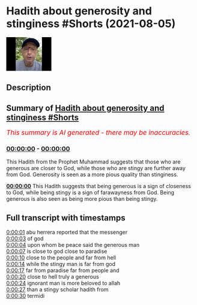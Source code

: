 # Hadith about generosity and stinginess #Shorts (2021-08-05)

![alt Hadith about generosity and stinginess #Shorts](2_xdd8odI-k.jpg "Hadith about generosity and stinginess #Shorts")

## Description



## Summary of [Hadith about generosity and stinginess #Shorts](https://www.youtube.com/watch?v=2_xdd8odI-k)


*<span style="color:red; font-size:125%">This summary is AI generated - there may be inaccuracies</span>. [](/)*

### [00:00:00](https://www.youtube.com/watch?v=2_xdd8odI-k&t=0) - [00:00:00](https://www.youtube.com/watch?v=2_xdd8odI-k&t=0)

This Hadith from the Prophet Muhammad suggests that those who are generous are closer to God, while those who are stingy are further away from God. Generosity is seen as a more pious quality than stinginess.

**[00:00:00](https://www.youtube.com/watch?v=2_xdd8odI-k&t=0)** This Hadith suggests that being generous is a sign of closeness to God, while being stingy is a sign of farawayness from God. Being generous is also seen as being more pious than being stingy.

## Full transcript with timestamps

[0:00:01](https://youtu.be/2_xdd8odI-k?t=1) abu herrera reported that the messenger  
[0:00:03](https://youtu.be/2_xdd8odI-k?t=3) of god  
[0:00:04](https://youtu.be/2_xdd8odI-k?t=4) upon whom be peace said the generous man  
[0:00:07](https://youtu.be/2_xdd8odI-k?t=7) is close to god close to paradise  
[0:00:10](https://youtu.be/2_xdd8odI-k?t=10) close to the people and far from hell  
[0:00:14](https://youtu.be/2_xdd8odI-k?t=14) while the stingy man is far from god  
[0:00:17](https://youtu.be/2_xdd8odI-k?t=17) far from paradise far from people and  
[0:00:20](https://youtu.be/2_xdd8odI-k?t=20) close to hell truly a generous  
[0:00:24](https://youtu.be/2_xdd8odI-k?t=24) ignorant man is more beloved to allah  
[0:00:27](https://youtu.be/2_xdd8odI-k?t=27) than a stingy scholar hadith from  
[0:00:30](https://youtu.be/2_xdd8odI-k?t=30) termidi  
